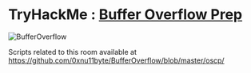 # TryHackMe : [Buffer Overflow Prep](https://tryhackme.com/room/bufferoverflowprep)
![BufferOverflow](https://github.com/0xnu11byte/BufferOverflow/blob/master/oscp/2021-03-14-15-46-39.png)

Scripts related to this room available at
https://github.com/0xnu11byte/BufferOverflow/blob/master/oscp/
